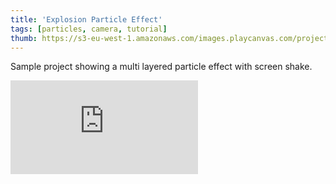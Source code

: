 ```yaml
---
title: 'Explosion Particle Effect'
tags: [particles, camera, tutorial]
thumb: https://s3-eu-west-1.amazonaws.com/images.playcanvas.com/projects/12/439297/80EDE5-image-75.jpg
---
```


Sample project showing a multi layered particle effect with screen shake.
<div className="iframe-container">
    <iframe loading="lazy" src="https://playcanv.as/p/0hjGM2Lh/" title="Explosion Particle Effect" webkitallowfullscreen="true" mozallowfullscreen="true" allow="autoplay" allowfullscreen="true" allowvr="" scrolling="no" frameborder="0" />
</div>
